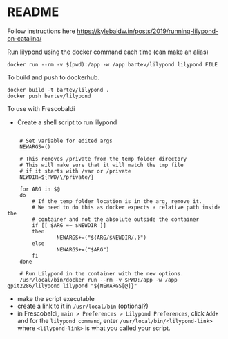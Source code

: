 # README

Follow instructions here
https://kylebaldw.in/posts/2019/running-lilypond-on-catalina/

Run lilypond using the docker command each time (can make an alias)

```
docker run --rm -v $(pwd):/app -w /app bartev/lilypond lilypond FILE
```


To build and push to dockerhub.

```
docker build -t bartev/lilypond .
docker push bartev/lilypond
```

To use with Frescobaldi

* Create a shell script to run lilypond


```

    # Set variable for edited args
    NEWARGS=()
    
    # This removes /private from the temp folder directory
    # This will make sure that it will match the tmp file
    # if it starts with /var or /private
    NEWDIR=${PWD/\/private/}
    
    for ARG in $@
    do
        # If the temp folder location is in the arg, remove it.
        # We need to do this as docker expects a relative path inside the
        # container and not the absolute outside the container
        if [[ $ARG =~ $NEWDIR ]]
        then
                NEWARGS+=("${ARG/$NEWDIR/.}")
        else
                NEWARGS+=("$ARG")
        fi
    done
    
    # Run Lilypond in the container with the new options.
    /usr/local/bin/docker run --rm -v $PWD:/app -w /app gpit2286/lilypond lilypond "${NEWARGS[@]}"
```

* make the script executable
* create a link to it in `/usr/local/bin` (optional?)
* in Frescobaldi, `main > Preferences > Lilypond Preferences`, 
click `Add+` and for the `lilypond command`, enter 
`/usr/local/bin/<lilypond-link>` where `<lilypond-link>` is 
what you called your script.

